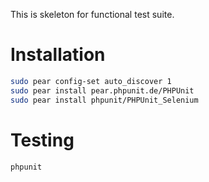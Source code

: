 
This is skeleton for functional test suite.


Installation
============

```bash
sudo pear config-set auto_discover 1
sudo pear install pear.phpunit.de/PHPUnit
sudo pear install phpunit/PHPUnit_Selenium
```


Testing
=======

```bash
phpunit
```
